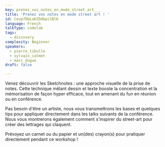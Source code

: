 ```yaml
---
key: prenez_vos_notes_en_mode_street_art___
title: 'Prenez vos notes en mode street art ! '
id: Cevp7DbLuKZDdbpilBlK
language: French
talkType: codelab
tags:
  - discovery
complexity: Beginner
speakers:
  - pierre_tibulle
  - sylvain_calmet
  - marc_dugue
draft: false

---
```


Venez découvrir les Sketchnotes : une approche visuelle de la prise de notes. Cette technique mêlant dessin et texte booste la concentration et la mémorisation de façon hyper efficace, tout en amenant du fun en réunion ou en conférence. 

Pas besoin d'être un artiste, nous vous transmettrons les bases et quelques tips pour appliquer directement dans les talks suivants de la conférence. Nous vous montrerons également comment s'inspirer du street-art pour créer des lettrages qui claquent. 

Prévoyez un carnet ou du papier et un(des) crayon(s) pour pratiquer directement pendant ce workshop !